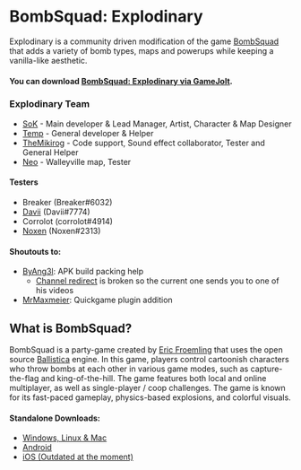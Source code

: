 # BombSquad: Explodinary

Explodinary is a community driven modification of the game [BombSquad](https://github.com/BombSquad-Explodinary#what-is-bombsquad) that adds a variety of bomb types, maps and powerups while keeping a vanilla-like aesthetic.
#### You can download [BombSquad: Explodinary via GameJolt](https://gamejolt.com/games/explodinary/784397).

### Explodinary Team
* [SoK](https://www.youtube.com/@SoK05/about) - Main developer & Lead Manager, Artist, Character & Map Designer
* [Temp](https://www.youtube.com/@TrialTemp/about) - General developer & Helper
* [TheMikirog](https://www.youtube.com/@TheMikirog/about) - Code support, Sound effect collaborator, Tester and General Helper
* [Neo]() - Walleyville map, Tester
#### Testers
* Breaker (Breaker#6032)
* [Davii](https://www.youtube.com/@DaviiWasTaken/about) (Davii#7774)
* Corrolot (corrolot#4914)
* [Noxen](https://www.youtube.com/@NoxenZero/about) (Noxen#2313)
#### Shoutouts to:
* [ByAng3l](https://www.youtube.com/watch?v=xqbIKT7spF8): APK build packing help
  - [Channel redirect](https://www.youtube.com/@JoseANG3LYT/about) is broken so the current one sends you to one of his videos
* [MrMaxmeier](https://github.com/Mrmaxmeier): Quickgame plugin addition

## What is BombSquad?
BombSquad is a party-game created by [Eric Froemling](https://www.froemling.net/about) that uses the open source [Ballistica](https://github.com/efroemling/ballistica) engine.
In this game, players control cartoonish characters who throw bombs at each other in various game modes, such as capture-the-flag and king-of-the-hill. The game features both local and online multiplayer, as well as single-player / coop challenges. The game is known for its fast-paced gameplay, physics-based explosions, and colorful visuals.

#### Standalone Downloads:
  - [Windows, Linux & Mac](https://ballistica.net/downloads)
  - [Android](https://play.google.com/store/apps/details?id=net.froemling.bombsquad&hl=en_US&gl=US)
  - [iOS (Outdated at the moment)](https://apps.apple.com/us/app/bombsquad/id416482767?mt=12)

<!--
[Markdown](https://docs.github.com/github/writing-on-github/getting-started-with-writing-and-formatting-on-github/basic-writing-and-formatting-syntax)
-->
